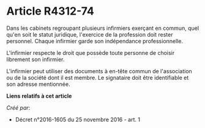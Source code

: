 # Article R4312-74

Dans les cabinets regroupant plusieurs infirmiers exerçant en commun,  quel qu'en soit le statut juridique, l'exercice de la
profession doit  rester personnel. Chaque infirmier garde son indépendance  professionnelle. 

L'infirmier respecte le droit que possède toute personne de choisir librement son infirmier. 

L'infirmier peut utiliser des documents à en-tête commun de  l'association ou de la société dont il est membre. Le signataire
doit  être identifiable et son adresse mentionnée.

**Liens relatifs à cet article**

_Créé par_:

  - Décret n°2016-1605 du 25 novembre 2016 - art. 1
